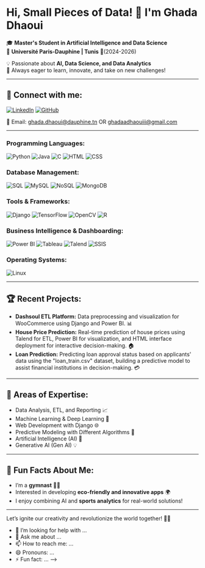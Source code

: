 # Hi, Small Pieces of Data! 👋 I'm Ghada Dhaoui

🎓 **Master's Student in Artificial Intelligence and Data Science**  
   📍 **Université Paris-Dauphine | Tunis** 🐬(2024-2026) 
   

💡 Passionate about **AI, Data Science, and Data Analytics**  
   🚀 Always eager to learn, innovate, and take on new challenges!

---

## 🔗 Connect with me:
[![LinkedIn](https://img.shields.io/badge/-LinkedIn-blue?style=flat&logo=Linkedin&logoColor=white)](https://linkedin.com/in/ghada-dhaoui)
[![GitHub](https://img.shields.io/badge/-GitHub-333?style=flat&logo=Github&logoColor=white)](https://github.com/ghada-dhaoui)


📧 Email: ghada.dhaoui@dauphine.tn  OR ghadaadhaouiii@gmail.com


---

### **Programming Languages:**
<p>
  <img src="https://img.shields.io/badge/Python-3776AB?style=flat&logo=python&logoColor=white" alt="Python"/>
  <img src="https://img.shields.io/badge/Java-ED8B00?style=flat&logo=java&logoColor=white" alt="Java"/>
  <img src="https://img.shields.io/badge/C-00599C?style=flat&logo=c&logoColor=white" alt="C"/>
  <img src="https://img.shields.io/badge/HTML-E34F26?style=flat&logo=html5&logoColor=white" alt="HTML"/>
  <img src="https://img.shields.io/badge/CSS-1572B6?style=flat&logo=css3&logoColor=white" alt="CSS"/>
</p>

### **Database Management:**
<p>
  <img src="https://img.shields.io/badge/SQL-003B57?style=flat&logo=postgresql&logoColor=white" alt="SQL"/>
  <img src="https://img.shields.io/badge/MySQL-4479A1?style=flat&logo=mysql&logoColor=white" alt="MySQL"/>
  <img src="https://img.shields.io/badge/NoSQL-005571?style=flat&logo=amazon-dynamodb&logoColor=white" alt="NoSQL"/>
  <img src="https://img.shields.io/badge/MongoDB-47A248?style=flat&logo=mongodb&logoColor=white" alt="MongoDB"/>
</p>

### **Tools & Frameworks:**
<p>
  <img src="https://img.shields.io/badge/Django-092E20?style=flat&logo=django&logoColor=white" alt="Django"/>
  <img src="https://img.shields.io/badge/TensorFlow-FF6F00?style=flat&logo=tensorflow&logoColor=white" alt="TensorFlow"/>
  <img src="https://img.shields.io/badge/OpenCV-5C3EE8?style=flat&logo=opencv&logoColor=white" alt="OpenCV"/>
  <img src="https://img.shields.io/badge/R-276DC3?style=flat&logo=r&logoColor=white" alt="R"/>
</p>

### **Business Intelligence & Dashboarding:**
<p>
  <img src="https://img.shields.io/badge/Power%20BI-F2C811?style=flat&logo=powerbi&logoColor=white" alt="Power BI"/>
  <img src="https://img.shields.io/badge/Tableau-006F8E?style=flat&logo=tableau&logoColor=white" alt="Tableau"/>
  <img src="https://img.shields.io/badge/Talend-4C5A3F?style=flat&logo=talend&logoColor=white" alt="Talend"/>
  <img src="https://img.shields.io/badge/SSIS-009C85?style=flat&logo=microsoftsqlserver&logoColor=white" alt="SSIS"/>
</p>

### **Operating Systems:**
<p>
  <img src="https://img.shields.io/badge/Linux-FCC624?style=flat&logo=linux&logoColor=white" alt="Linux"/>
</p>

---


## 🏆 Recent Projects:
- **Dashsoul ETL Platform:** Data preprocessing and visualization for WooCommerce using Django and Power BI. 📊
- **House Price Prediction:** Real-time prediction of house prices using Talend for ETL, Power BI for visualization, and HTML interface deployment for interactive decision-making. 🏠
- **Loan Prediction:** Predicting loan approval status based on applicants' data using the "loan_train.csv" dataset, building a predictive model to assist financial institutions in decision-making. 💳

---
## 🎯 Areas of Expertise:
- Data Analysis, ETL, and Reporting 📈  
- Machine Learning & Deep Learning 🤖    
- Web Development with Django 🌐  
- Predictive Modeling with Different Algorithms 🔮  
- Artificial Intelligence (AI) 🧠  
- Generative AI (Gen AI) 💡

---

## 🌟 Fun Facts About Me:
- I’m a **gymnast** 🤸‍♀️  
- Interested in developing **eco-friendly  and innovative apps** 🌍  
- I enjoy combining AI and **sports analytics** for real-world solutions!  

---

Let’s ignite our creativity and revolutionize the world together! 🚀🔥
- 🤔 I’m looking for help with ...
- 💬 Ask me about ...
- 📫 How to reach me: ...
- 😄 Pronouns: ...
- ⚡ Fun fact: ...
-->
